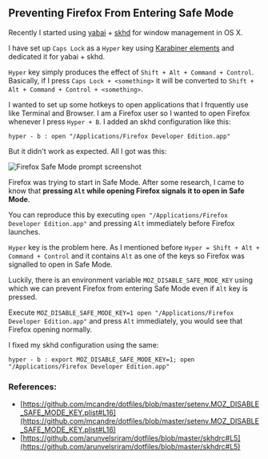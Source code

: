 ## Preventing Firefox From Entering Safe Mode

Recently I started using [yabai](https://github.com/koekeishiya/yabai/) + [skhd](https://github.com/koekeishiya/skhd) for window management in OS X. 

I have set up `Caps Lock` as a `Hyper` key using [Karabiner elements](https://github.com/pqrs-org/Karabiner-Elements) and dedicated it for yabai + skhd. 

`Hyper` key simply produces the effect of `Shift + Alt + Command + Control`. Basically, if I press `Caps Lock + <something>` it will be converted to `Shift + Alt + Command + Control + <something>`.

I wanted to set up some hotkeys to open applications that I frquently use like Terminal and Browser. I am a Firefox user so I wanted to open Firefox whenever I press `Hyper + B`. I added an skhd configuration like this:

```
hyper - b : open "/Applications/Firefox Developer Edition.app"
```

But it didn't work as expected. All I got was this:

![Firefox Safe Mode prompt screenshot](https://cdn.hashnode.com/res/hashnode/image/upload/v1609608514081/2iFGJa518.png)

Firefox was trying to start in Safe Mode. After some research, I came to know that **pressing `Alt` while opening Firefox signals it to open in Safe Mode**.

You can reproduce this by executing `open "/Applications/Firefox Developer Edition.app"` and pressing `Alt` immediately before Firefox launches.

`Hyper` key is the problem here. As I mentioned before `Hyper = Shift + Alt + Command + Control` and it contains `Alt` as one of the keys so Firefox was signalled to open in Safe Mode.

Luckily, there is an environment variable `MOZ_DISABLE_SAFE_MODE_KEY` using which we can prevent Firefox from entering Safe Mode even if `Alt` key is pressed.

Execute `MOZ_DISABLE_SAFE_MODE_KEY=1 open "/Applications/Firefox Developer Edition.app"` and press `Alt` immediately, you would see that Firefox opening normally.

I fixed my skhd configuration using the same:

```
hyper - b : export MOZ_DISABLE_SAFE_MODE_KEY=1; open "/Applications/Firefox Developer Edition.app"
```

### References:

* [https://github.com/mcandre/dotfiles/blob/master/setenv.MOZ_DISABLE_SAFE_MODE_KEY.plist#L16](https://github.com/mcandre/dotfiles/blob/master/setenv.MOZ_DISABLE_SAFE_MODE_KEY.plist#L16)
* [https://github.com/arunvelsriram/dotfiles/blob/master/skhdrc#L5](https://github.com/arunvelsriram/dotfiles/blob/master/skhdrc#L5)
